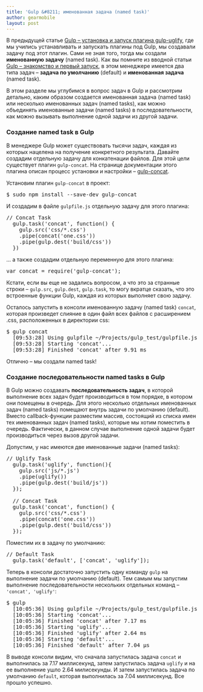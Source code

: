 ```yaml
---
title: 'Gulp &#8211; именованная задача (named task)'
author: gearmobile
layout: post
---
```

В предыдущей статье [Gulp &#8211; установка и запуск плагина gulp-uglify][1], где мы учились устанавливать и запускать плагины под Gulp, мы создавали задачу под этот плагин. Сами не зная того, тогда мы создали **именованную задачу** (named task). Как вы помните из вводной статьи [Gulp &#8211; знакомство и первый запуск][2], в этом менеджере имеется два типа задач &#8211; **задача по умолчанию** (default) и **именованная задача** (named task).

В этом разделе мы углубимся в вопрос задач в Gulp и рассмотрим детально, каким образом создается именованная задача (named task) или несколько именованных задач (named tasks), как можно объединять именованные задачи (named tasks) в последовательности, как можно вызывать выполнение одной задачи из другой задачи.

### Создание named task в Gulp

В менеджере Gulp может существовать тысячи задач, каждая из которых нацелена на получение конкретного результата. Давайте создадим отдельную задачу для конкатенации файлов. Для этой цели существует плагин `gulp-concat`. На странице документации этого плагина описан процесс установки и настройки &#8211; [gulp-concat][3].

Установим плагин `gulp-concat` в проект:

<pre>$ sudo npm install --save-dev gulp-concat
</pre>

И создадим в файле `gulpfile.js` отдельную задачу для этого плагина:

<pre>// Concat Task
  gulp.task('concat', function() {
    gulp.src('css/*.css')
    .pipe(concat('one.css'))
    .pipe(gulp.dest('build/css'))
  })
</pre>

&#8230; а также создадим отдельную переменную для этого плагина:

<pre>var concat = require('gulp-concat');
</pre>

Кстати, если вы еще не задались вопросом, а что это за странные строки &#8211; `gulp.src`, `gulp.dest`, `gulp.task`, то могу вкратце сказать, что это встроенные функции Gulp, каждая из которых выполняет свою задачу.

Осталось запустить в консоли именованную задачу (named task) `concat`, которая произведет слияние в один файл всех файлов с расширением .css, расположенных в директории css:

<pre>$ gulp concat
  [09:53:28] Using gulpfile ~/Projects/gulp_test/gulpfile.js
  [09:53:28] Starting 'concat'...
  [09:53:28] Finished 'concat' after 9.91 ms
</pre>

Отлично &#8211; мы создали named task!

### Создание последовательности named tasks в Gulp

В Gulp можно создавать **последовательность задач**, в которой выполнение всех задач будет производиться в том порядке, в котором они помещены в очередь. Для этого несколько отдельных именованных задач (named tasks) помещают внутрь задачи по умолчанию (default). Вместо callback-функции разместим массив, состоящий из списка имен тех именованных задач (named tasks), которые мы хотим поместить в очередь. Фактически, в данном случае выполнение одной задачи будет производиться через вызов другой задачи.

Допустим, у нас имеются две именованные задачи (named tasks):

<pre>// Uglify Task
  gulp.task('uglify', function(){
    gulp.src('js/*.js')
    .pipe(uglify())
    .pipe(gulp.dest('build/js'))
  });

  // Concat Task
  gulp.task('concat', function() {
    gulp.src('css/*.css')
    .pipe(concat('one.css'))
    .pipe(gulp.dest('build/css'))
  });
</pre>

Поместим их в задачу по умолчанию:

<pre>// Default Task
  gulp.task('default', ['concat', 'uglify']);
</pre>

Теперь в консоли достаточно запустить одну команду `gulp` на выполнение задачи по умолчанию (default). Тем самым мы запустим выполнение последовательности нескольких отдельных команд &#8211; `'concat', 'uglify'`:

<pre>$ gulp
  [10:05:36] Using gulpfile ~/Projects/gulp_test/gulpfile.js
  [10:05:36] Starting 'concat'...
  [10:05:36] Finished 'concat' after 7.17 ms
  [10:05:36] Starting 'uglify'...
  [10:05:36] Finished 'uglify' after 2.64 ms
  [10:05:36] Starting 'default'...
  [10:05:36] Finished 'default' after 7.04 μs
</pre>

В выводе консоли видим, что сначала запустилась задача `concat` и выполнилась за 7.17 миллисекунд, затем запустилась задача `uglify` и на ее выполнение ушло 2.64 милисекунды. И затем запустилась задача по умолчанию `default`, которая выполнилась за 7.04 миллисекунд. Все прошло успешно.

 [1]: http://localhost:7788/third/?p=1603 "Gulp - установка и запуск плагина gulp-uglify"
 [2]: http://localhost:7788/third/?p=1588 "Gulp - знакомство и первый запуск"
 [3]: https://www.npmjs.org/package/gulp-concat "gulp-concat"